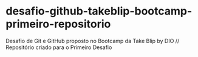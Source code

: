 # desafio-github-takeblip-bootcamp-primeiro-repositorio
Desafio de Git e GitHub proposto no Bootcamp da Take Blip by DIO // 
Repositório criado para o Primeiro Desafio

